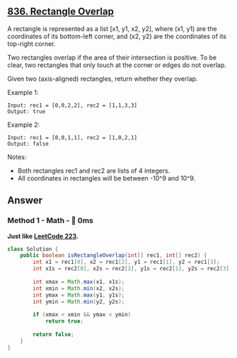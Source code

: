 ## [836. Rectangle Overlap](https://leetcode.com/problems/rectangle-overlap/)

A rectangle is represented as a list [x1, y1, x2, y2], where (x1, y1) are the coordinates of its bottom-left corner, and (x2, y2) are the coordinates of its top-right corner.

Two rectangles overlap if the area of their intersection is positive.  To be clear, two rectangles that only touch at the corner or edges do not overlap.

Given two (axis-aligned) rectangles, return whether they overlap.

Example 1:
```
Input: rec1 = [0,0,2,2], rec2 = [1,1,3,3]
Output: true
```
Example 2:
```
Input: rec1 = [0,0,1,1], rec2 = [1,0,2,1]
Output: false
```
Notes:

- Both rectangles rec1 and rec2 are lists of 4 integers.
- All coordinates in rectangles will be between -10^9 and 10^9.

## Answer
### Method 1 - Math - :rocket: 0ms
**Just like [LeetCode 223](https://github.com/weltond/DataStructure/blob/master/LeetCode/math/223-Rectangle-Area.md).**
```java
class Solution {
    public boolean isRectangleOverlap(int[] rec1, int[] rec2) {
        int x1 = rec1[0], x2 = rec1[2], y1 = rec1[1], y2 = rec1[3];
        int x1s = rec2[0], x2s = rec2[2], y1s = rec2[1], y2s = rec2[3];
        
        int xmax = Math.max(x1, x1s);
        int xmin = Math.min(x2, x2s);
        int ymax = Math.max(y1, y1s);
        int ymin = Math.min(y2, y2s);
        
        if (xmax < xmin && ymax < ymin)
            return true;
        
        return false;
    }
}
```
